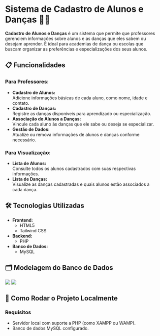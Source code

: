 # Sistema de Cadastro de Alunos e Danças 💃🕺

**Cadastro de Alunos e Danças** é um sistema que permite que professores gerenciem informações sobre alunos e as danças que eles sabem ou desejam aprender. É ideal para academias de dança ou escolas que buscam organizar as preferências e especializações dos seus alunos.

## 📋 Funcionalidades

### Para Professores:
- **Cadastro de Alunos:**  
  Adicione informações básicas de cada aluno, como nome, idade e contato.
- **Cadastro de Danças:**  
  Registre as danças disponíveis para aprendizado ou especialização.
- **Associação de Alunos a Danças:**  
  Vincule cada aluno às danças que ele sabe ou deseja se especializar.
- **Gestão de Dados:**  
  Atualize ou remova informações de alunos e danças conforme necessário.

### Para Visualização:
- **Lista de Alunos:**  
  Consulte todos os alunos cadastrados com suas respectivas informações.
- **Lista de Danças:**  
  Visualize as danças cadastradas e quais alunos estão associados a cada dança.

## 🛠️ Tecnologias Utilizadas

- **Frontend:**  
  - HTML5  
  - Tailwind CSS  
- **Backend:**  
  - PHP  
- **Banco de Dados:**  
  - MySQL  

## 🗂️ Modelagem do Banco de Dados
<img src="conceitual-lotra.png"/>
<img src="logico-lotra.png"/>


## 🚀 Como Rodar o Projeto Localmente

### Requisitos
- Servidor local com suporte a PHP (como XAMPP ou WAMP).
- Banco de dados MySQL configurado.

